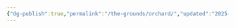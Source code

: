 ```yaml
---
{"dg-publish":true,"permalink":"/the-grounds/orchard/","updated":"2025-04-12T16:05:12.953+01:00"}
---
```

